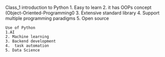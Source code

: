 Class_1
  introduction to Python 
    1. Easy to learn
    2. it has OOPs concept (Object-Oriented-Programming0
    3. Extensive standard library
    4. Support multiple programming paradigms
    5. Open source

    Use of Python
    1.AI
    2. Machine learning
    3. Backend development
    4.  task automation
    5. Data Science
    
